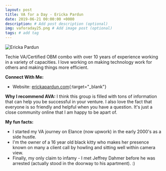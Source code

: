 ```yaml
---
layout: post
title: VA for a Day - Ericka Pardun
date: 2019-06-21 00:00:00 +0000
description: # Add post description (optional)
img: vaforaday25.png # Add image post (optional)
tags: # add tag
---
```


![Ericka Pardun]({{site.baseurl}}/assets/img/VAforaday-Ericka.png)

Techie VA/Certified OBM combo with over 10 years of experience working in a variety of capacities. I love working on making technology work for others and making things more efficient.

__Connect With Me:__
* Website: [erickapardun.com](https://erickapardun.com/){:target="_blank"}

__Why I recommend AVA:__
I think this group is filled with tons of information that can help you be successful in your venture. I also love the fact that everyone is so friendly and helpful when you have a question. It's just a close community online that I am happy to be apart of.

__My fun facts:__
* I started my VA journey on Elance (now upwork) in the early 2000's as a side hustle.
* I'm the owner of a 16 year old black kitty who makes her presence known on many a client call by howling and sitting well within camera view.
* Finally, my only claim to infamy - I met Jeffrey Dahmer before he was arrested (actually stood in the doorway to his apartment). :)
